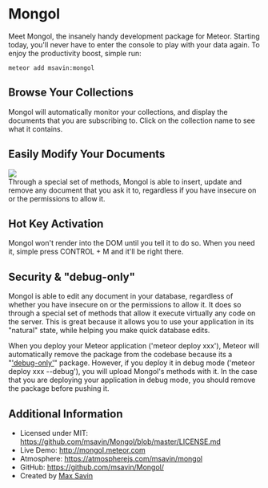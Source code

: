 Mongol
======
Meet Mongol, the insanely handy development package for Meteor. Starting today, you'll never have to enter the console to play with your data again. To enjoy the productivity boost, simple run:

	meteor add msavin:mongol


Browse Your Collections
-----------------------
Mongol will automatically monitor your collections, and display the documents that you are subscribing to. Click on the collection name to see what it contains.


Easily Modify Your Documents
----------------------------
<a href="http://mongol.meteor.com"><img src="https://raw.githubusercontent.com/msavin/Mongol/master/public/video/gif.gif"></a><br>
Through a special set of methods, Mongol is able to insert, update and remove any document that you ask it to, regardless if you have insecure on or the permissions to allow it. 


Hot Key Activation
------------------
Mongol won't render into the DOM until you tell it to do so. When you need it, simple press CONTROL + M and it'll be right there. 


Security & "debug-only"
-----------------------
Mongol is able to edit any document in your database, regardless of whether you have insecure on or the permissions to allow it. It does so through a special set of methods that allow it execute virtually any code on the server. This is great because it allows you to use your application in its "natural" state, while helping you make quick database edits.

When you deploy your Meteor application ('meteor deploy xxx'), Meteor will automatically remove the package from the codebase because its a "<a href="https://www.meteor.com/blog/2014/10/13/meteor-094-mobile-and-testing">'debug-only'</a>" package. However, if you deploy it in debug mode ('meteor deploy xxx --debug'), you will upload Mongol's methods with it. In the case that you are deploying your application in debug mode, you should remove the package before pushing it.


Additional Information
----------------------
 - Licensed under MIT: https://github.com/msavin/Mongol/blob/master/LICENSE.md
 - Live Demo: http://mongol.meteor.com
 - Atmosphere: https://atmospherejs.com/msavin/mongol
 - GitHub: https://github.com/msavin/Mongol/
 - Created by <a href="http://maxsavin.com">Max Savin</a>